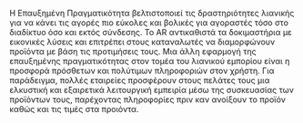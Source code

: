 Η Επαυξημένη Πραγματικότητα βελτιστοποιεί τις δραστηριότητες λιανικής για να κάνει τις αγορές πιο εύκολες και βολικές για αγοραστές
τόσο στο διαδίκτυο όσο και εκτός σύνδεσης.
Το AR αντικαθιστά τα δοκιμαστήρια  με εικονικές  λύσεις και επιτρέπει στους καταναλωτές να διαμορφώνουν προϊόντα με βάση τις προτιμήσεις τους.
Μια άλλη εφαρμογή της επαυξημένης πραγματικότητας στον τομέα του λιανικού εμπορίου είναι η προσφορά πρόσθετων και πολύτιμων πληροφοριών στον χρήστη.
Για παράδειγμα, πολλές εταιρείες προσφέρουν στους πελάτες τους μια ελκυστική και εξαιρετικά λειτουργική εμπειρία μέσω της συσκευασίας των προϊόντων τους,
παρέχοντας πληροφορίες πριν καν ανοίξουν το προϊόν καθώς και τις τιμές στα προιόντα.
